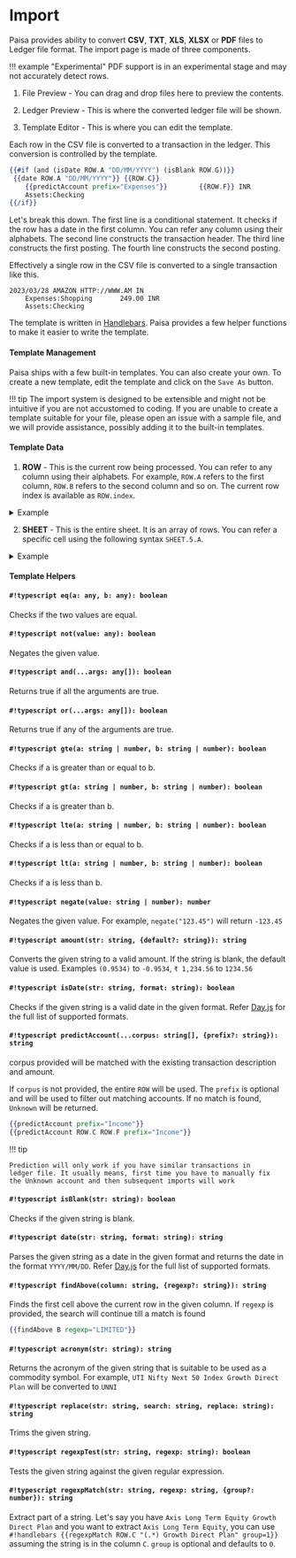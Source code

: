 # Import

Paisa provides ability to convert **CSV**, **TXT**, **XLS**, **XLSX**
or **PDF** files to Ledger file format. The import page is made of
three components.

!!! example "Experimental"
    PDF support is in an experimental stage and may not accurately detect rows.


1) File Preview - You can drag and drop files here to preview the
contents.

2) Ledger Preview - This is where the converted ledger file will be
shown.

3) Template Editor - This is where you can edit the template.

Each row in the CSV file is converted to a transaction in the
ledger. This conversion is controlled by the template.

```handlebars
{{#if (and (isDate ROW.A "DD/MM/YYYY") (isBlank ROW.G))}}
 {{date ROW.A "DD/MM/YYYY"}} {{ROW.C}}
    {{predictAccount prefix="Expenses"}}		{{ROW.F}} INR
    Assets:Checking
{{/if}}
```

Let's break this down. The first line is a conditional statement. It
checks if the row has a date in the first column. You can refer any
column using their alphabets. The second line constructs the
transaction header. The third line constructs the first posting. The
fourth line constructs the second posting.

Effectively a single row in the CSV file is converted to a single
transaction like this.

```ledger
2023/03/28 AMAZON HTTP://WWW.AM IN
    Expenses:Shopping		249.00 INR
    Assets:Checking
```

The template is written in [Handlebars](https://handlebarsjs.com/). Paisa provides a few
helper functions to make it easier to write the template.

#### Template Management

Paisa ships with a few built-in templates. You can also create your
own. To create a new template, edit the template and click on the
`Save As` button.

!!! tip
    The import system is designed to be extensible and might not be
    intuitive if you are not accustomed to coding. If you are unable
    to create a template suitable for your file, please open an issue
    with a sample file, and we will provide assistance, possibly
    adding it to the built-in templates.

#### Template Data

1. **ROW** - This is the current row being processed. You can refer to
    any column using their alphabets. For example, `ROW.A` refers to
    the first column, `ROW.B` refers to the second column and so
    on. The current row index is available as `ROW.index`.

<details>
  <summary>Example</summary>

```json
{
  "A": "28/03/2023",
  "B": "7357680821",
  "C": "AMAZON HTTP://WWW.AM IN",
  "D": "12",
  "E": "0",
  "F": "249.00",
  "G": "",
  "index": 6
}
```
</details>

2. **SHEET** - This is the entire sheet. It is an array of rows. You
   can refer a specific cell using the following syntax `SHEET.5.A`.

<details>
  <summary>Example</summary>

```json
[
    {
        "A": "Accountno:",
        "B": "49493xxx003030",
        "index": 0
    },
    {
        "A": "Customer Name:",
        "B": "MR John Doe",
        "index": 1
    },
    {
        "A": "Address:",
        "B": "1234, ABC Street, XYZ City, 123456",
        "index": 2
    },
    {
        "A": "Transaction Details:",
        "index": 3
    },
    {
        "A": "Date",
        "B": "Sr.No.",
        "C": "Transaction Details",
        "D": "Reward Point Header",
        "E": "Intl.Amount",
        "F": "Amount(in Rs)",
        "G": "BillingAmountSign",
        "index": 4
    },
    {
        "A": "49493xxx003030",
        "index": 5
    },
    {
        "A": "28/03/2023",
        "B": "7357680821",
        "C": "AMAZON HTTP://WWW.AM IN",
        "D": "12",
        "E": "0",
        "F": "249.00",
        "G": "",
        "index": 6
    },
    {
        "A": "28/03/2023",
        "B": "7357821997",
        "C": "AMAZON HTTP://WWW.AM IN",
        "D": "28",
        "E": "0",
        "F": "575.00",
        "G": "",
        "index": 7
    }
]
```
</details>

#### Template Helpers

#### `#!typescript eq(a: any, b: any): boolean`

Checks if the two values are equal.

#### `#!typescript not(value: any): boolean`

Negates the given value.

#### `#!typescript and(...args: any[]): boolean`

Returns true if all the arguments are true.

#### `#!typescript or(...args: any[]): boolean`

Returns true if any of the arguments are true.

#### `#!typescript gte(a: string | number, b: string | number): boolean`

Checks if a is greater than or equal to b.

#### `#!typescript gt(a: string | number, b: string | number): boolean`

Checks if a is greater than b.

#### `#!typescript lte(a: string | number, b: string | number): boolean`

Checks if a is less than or equal to b.

#### `#!typescript lt(a: string | number, b: string | number): boolean`

Checks if a is less than b.

#### `#!typescript negate(value: string | number): number`

Negates the given value. For example, `negate("123.45")` will return
`-123.45`

#### `#!typescript amount(str: string, {default?: string}): string`

Converts the given string to a valid amount. If the string is blank,
the default value is used. Examples `(0.9534)` to `-0.9534`, `₹
1,234.56` to `1234.56`


#### `#!typescript isDate(str: string, format: string): boolean`

Checks if the given string is a valid date in the given format. Refer
[Day.js](https://day.js.org/docs/en/parse/string-format#list-of-all-available-parsing-tokens) for the full list of supported formats.

#### `#!typescript predictAccount(...corpus: string[], {prefix?: string}): string`

corpus provided will be matched with the existing transaction
description and amount.

If `corpus` is not provided, the entire `ROW` will be used.  The
`prefix` is optional and will be used to filter out matching
accounts. If no match is found, `Unknown` will be returned.

```handlebars
{{predictAccount prefix="Income"}}
{{predictAccount ROW.C ROW.F prefix="Income"}}
```

!!! tip

    Prediction will only work if you have similar transactions in
    ledger file. It usually means, first time you have to manually fix
    the Unknown account and then subsequent imports will work

#### `#!typescript isBlank(str: string): boolean`

Checks if the given string is blank.

#### `#!typescript date(str: string, format: string): string`

Parses the given string as a date in the given format and returns the
date in the format `YYYY/MM/DD`. Refer [Day.js](https://day.js.org/docs/en/parse/string-format#list-of-all-available-parsing-tokens) for the full list
of supported formats.

#### `#!typescript findAbove(column: string, {regexp?: string}): string`

Finds the first cell above the current row in the given column. If
`regexp` is provided, the search will continue till a match is found

```handlebars
{{findAbove B regexp="LIMITED"}}
```

#### `#!typescript acronym(str: string): string`

Returns the acronym of the given string that is suitable to be used as
a commodity symbol. For example, `UTI Nifty Next 50 Index Growth
Direct Plan` will be converted to `UNNI`

#### `#!typescript replace(str: string, search: string, replace: string): string`

Trims the given string.

#### `#!typescript regexpTest(str: string, regexp: string): boolean`

Tests the given string against the given regular expression.


#### `#!typescript regexpMatch(str: string, regexp: string, {group?: number}): string`

Extract part of a string. Let's say you have `Axis Long Term
  Equity Growth Direct Plan` and you want to extract `Axis Long Term
  Equity`, you can use `#!handlebars {{regexpMatch ROW.C "(.*) Growth Direct Plan" group=1}}` assuming the string is in the column
  `C`. `group` is optional and defaults to `0`.
